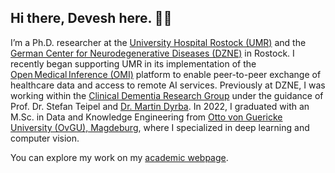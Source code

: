 ## Hi there, Devesh here. 👋🏽

I’m a Ph.D. researcher at the [University Hospital Rostock (UMR)](https://www.med.uni-rostock.de/en/) and the [German Center for Neurodegenerative Diseases (DZNE)](https://www.dzne.de/en/) in Rostock. I recently began supporting UMR in its implementation of the [Open Medical Inference (OMI)](https://omi.ikim.nrw/) platform to enable peer-to-peer exchange of healthcare data and access to remote AI services. Previously at DZNE, I was working within the [Clinical Dementia Research Group](https://www.dzne.de/en/research/research-areas/clinical-research/research-groups/teipel/research-areasfocus/) under the guidance of Prof. Dr. Stefan Teipel and [Dr. Martin Dyrba](https://explaination.net/). In 2022, I graduated with an M.Sc. in Data and Knowledge Engineering from [Otto von Guericke University (OvGU), Magdeburg](https://www.ovgu.de/unimagdeburg/en/), where I specialized in deep learning and computer vision.

You can explore my work on my [academic webpage](https://devesh1611singh.github.io/portfolio/).

<!--
**devesh1611singh/devesh1611singh** is a ✨ _special_ ✨ repository because its `README.md` (this file) appears on your GitHub profile.

Here are some ideas to get you started:

- 🔭 I’m currently working on ...
- 🌱 I’m currently learning ...
- 👯 I’m looking to collaborate on ...
- 🤔 I’m looking for help with ...
- 💬 Ask me about ...
- 📫 How to reach me: ...
- 😄 Pronouns: ...
- ⚡ Fun fact: ...
-->
